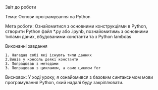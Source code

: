 Звіт до роботи

Тема: Основи програмування на Python

Мета роботи:  Ознайомитися з основними конструкціями в Python, створити Python файл *.py або .ipynb, познайомитимь з основними типами даних, вбудованими константи та з Python lambdas


Виконанні завдання

    1. Нагадав собі які існують типи данних
    2.Вивів у консоль деякі константи
    3. Попрацював з методами
    3. Попрацював з цикламом, а саме циклом for


Висновок:
    У ході уроку, я ознайомився з базовим синтаксимом мови програмування Python, який надалі буду закріплювати.
